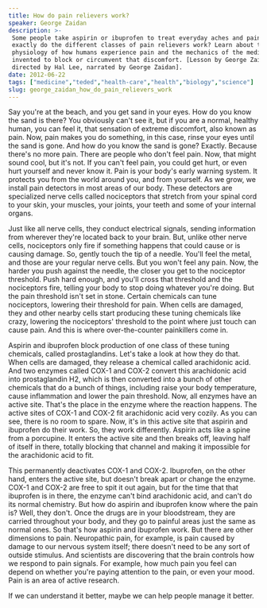 ```yaml
---
title: How do pain relievers work?
speaker: George Zaidan
description: >-
 Some people take aspirin or ibuprofen to treat everyday aches and pains but how
 exactly do the different classes of pain relievers work? Learn about the basic
 physiology of how humans experience pain and the mechanics of the medicines we've
 invented to block or circumvent that discomfort. [Lesson by George Zaidan,
 directed by Hal Lee, narrated by George Zaidan].
date: 2012-06-22
tags: ["medicine","teded","health-care","health","biology","science"]
slug: george_zaidan_how_do_pain_relievers_work
---
```


Say you're at the beach, and you get sand in your eyes. How do you know the sand is there?
You obviously can't see it, but if you are a normal, healthy human, you can feel it, that
sensation of extreme discomfort, also known as pain. Now, pain makes you do something, in
this case, rinse your eyes until the sand is gone. And how do you know the sand is gone?
Exactly. Because there's no more pain. There are people who don't feel pain. Now, that
might sound cool, but it's not. If you can't feel pain, you could get hurt, or even hurt
yourself and never know it. Pain is your body's early warning system. It protects you from
the world around you, and from yourself. As we grow, we install pain detectors in most
areas of our body. These detectors are specialized nerve cells called nociceptors that
stretch from your spinal cord to your skin, your muscles, your joints, your teeth and some
of your internal organs.

Just like all nerve cells, they conduct electrical signals, sending information from
wherever they're located back to your brain. But, unlike other nerve cells, nociceptors
only fire if something happens that could cause or is causing damage. So, gently touch the
tip of a needle. You'll feel the metal, and those are your regular nerve cells. But you
won't feel any pain. Now, the harder you push against the needle, the closer you get to
the nociceptor threshold. Push hard enough, and you'll cross that threshold and the
nociceptors fire, telling your body to stop doing whatever you're doing. But the pain
threshold isn't set in stone. Certain chemicals can tune nociceptors, lowering their
threshold for pain. When cells are damaged, they and other nearby cells start producing
these tuning chemicals like crazy, lowering the nociceptors' threshold to the point where
just touch can cause pain. And this is where over-the-counter painkillers come
in.

Aspirin and ibuprofen block production of one class of these tuning chemicals, called
prostaglandins. Let's take a look at how they do that. When cells are damaged, they
release a chemical called arachidonic acid. And two enzymes called COX-1 and COX-2 convert
this arachidonic acid into prostaglandin H2, which is then converted into a bunch of other
chemicals that do a bunch of things, including raise your body temperature, cause
inflammation and lower the pain threshold. Now, all enzymes have an active site. That's
the place in the enzyme where the reaction happens. The active sites of COX-1 and COX-2
fit arachidonic acid very cozily. As you can see, there is no room to spare. Now, it's in
this active site that aspirin and ibuprofen do their work. So, they work differently.
Aspirin acts like a spine from a porcupine. It enters the active site and then breaks off,
leaving half of itself in there, totally blocking that channel and making it impossible
for the arachidonic acid to fit.

This permanently deactivates COX-1 and COX-2. Ibuprofen, on the other hand, enters the
active site, but doesn't break apart or change the enzyme. COX-1 and COX-2 are free to
spit it out again, but for the time that that ibuprofen is in there, the enzyme can't bind
arachidonic acid, and can't do its normal chemistry. But how do aspirin and ibuprofen know
where the pain is? Well, they don't. Once the drugs are in your bloodstream, they are
carried throughout your body, and they go to painful areas just the same as normal ones.
So that's how aspirin and ibuprofen work. But there are other dimensions to pain.
Neuropathic pain, for example, is pain caused by damage to our nervous system itself;
there doesn't need to be any sort of outside stimulus. And scientists are discovering that
the brain controls how we respond to pain signals. For example, how much pain you feel can
depend on whether you're paying attention to the pain, or even your mood. Pain is an area
of active research.

If we can understand it better, maybe we can help people manage it better.

<!--
ad_duration=0
event="TED-Ed"
external_start_time=0
intro_duration=0
is_subtitle_required="False"
is_talk_featured="False"
language="en"
language_swap="False"
native_language="en"
number_of_related_talks=6
number_of_speakers=1
number_of_subtitled_videos=0
number_of_tags=6
number_of_talk_download_languages=24
number_of_talk_more_resources=0
number_of_talk_recommendations=0
number_of_talks_take_actions=0
post_ad_duration=0
published_timestamp="2018-11-26 18:38:25"
recording_date="2012-06-22"
speaker_is_published=0
speaker_name="George Zaidan"
talk_name="How do pain relievers work?"
talks_tags=["medicine","teded","health-care","health","biology","science"]
url_photo_talk="https://s3.amazonaws.com/talkstar-photos/uploads/334bb8e1-2610-47d2-92a1-0db878b90f24/21_painrelief.jpg"
url_webpage="https://www.ted.com/talks/george_zaidan_how_do_pain_relievers_work"
video_type_name="TED-Ed Original"
-->